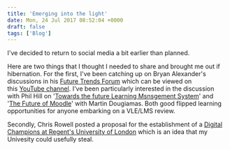 ```yaml
---
title: 'Emerging into the light'
date: Mon, 24 Jul 2017 08:52:04 +0000
draft: false
tags: ['Blog']
---
```


I've decided to return to social media a bit earlier than planned. 

Here are two things that I thought I needed to share and brought me out if hibernation. For the first, I've been catching up on Bryan Alexander's discussions in his [Future Trends Forum](https://bryanalexander.org/the-future-trends-forum/) which can be viewed on this [YouTube channel](http://www.youtube.com/playlist?list=PLlcx8yl6hlPC3QjlbIHzxGqCP3qRa0zcg). I've been particularly interested in the discussion with Phil Hill on '[Towards the future Learning Msnsgement System](https://youtu.be/V53tHr8GyEY)' and '[The Future of Moodle](https://youtu.be/cTBJdwEWB5w)' with Martin Dougiamas. Both good flipped learning opportunities for anyone embarking on a VLE/LMS review. 

Secondly, Chris Rowell posted a proposal for the establishment of a [Digital Champions at Regent's University of London](https://totallyrewired.wordpress.com/2017/07/20/setting-up-a-digital-champions-scheme) which is an idea that my Univesity could usefully steal.